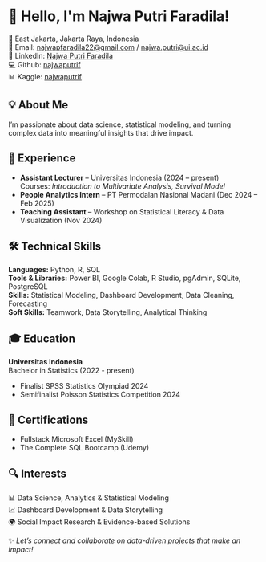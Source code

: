 # 👋 Hello, I'm Najwa Putri Faradila!

📍 East Jakarta, Jakarta Raya, Indonesia  
📧 Email: najwapfaradila22@gmail.com / najwa.putri@ui.ac.id  
💼 LinkedIn: [Najwa Putri Faradila](https://www.linkedin.com/in/najwa-putri-faradila)  
💻 Github: [najwaputrif](https://github.com/najwaputrif)  
📊 Kaggle: [najwaputrif](https://www.kaggle.com/najwaputrif/code)  



## 💡 About Me
I’m passionate about data science, statistical modeling, and turning complex data into meaningful insights that drive impact.



## 💼 Experience
- **Assistant Lecturer** – Universitas Indonesia (2024 – present)  
  Courses: *Introduction to Multivariate Analysis, Survival Model*  
- **People Analytics Intern** – PT Permodalan Nasional Madani (Dec 2024 – Feb 2025)  
- **Teaching Assistant** – Workshop on Statistical Literacy & Data Visualization (Nov 2024)



## 🛠️ Technical Skills
**Languages:** Python, R, SQL  
**Tools & Libraries:** Power BI, Google Colab, R Studio, pgAdmin, SQLite, PostgreSQL  
**Skills:** Statistical Modeling, Dashboard Development, Data Cleaning, Forecasting  
**Soft Skills:** Teamwork, Data Storytelling, Analytical Thinking



## 🎓 Education
**Universitas Indonesia**  
Bachelor in Statistics (2022 - present) 
- Finalist SPSS Statistics Olympiad 2024  
- Semifinalist Poisson Statistics Competition 2024



## 📜 Certifications
- Fullstack Microsoft Excel (MySkill)  
- The Complete SQL Bootcamp (Udemy)



## 🔍 Interests  
📊 Data Science, Analytics & Statistical Modeling  
📈 Dashboard Development & Data Storytelling  
🌍 Social Impact Research & Evidence-based Solutions  



✨ *Let’s connect and collaborate on data-driven projects that make an impact!*
